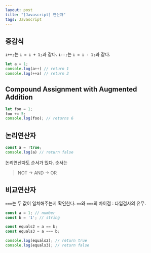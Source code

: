 ```yaml
---
layout: post
title: "[Javascript] 연산자"
tags: Javascript
---
```


## 증감식
`i++;`는 `i = i + 1;`과 같다.
`i--;`는 `i = i - 1;`과 같다.
```javascript
let a = 1;
console.log(a++) // return 1
console.log(++a) // return 3
```
## Compound Assignment with Augmented Addition
```javascript
let foo = 1;
foo += 5;
console.log(foo); // returns 6
```
## 논리연산자
```javascript
const a = !true;
console.log(a) // return false
```
논리연산자도 순서가 있다. 순서는
> NOT -> AND -> OR

## 비교연산자
`===`는 두 값이 일치해주는지 확인한다.
`==`와 `===`의 차이점 : 타입검사의 유무.
```javascript
const a = 1; // number
const b = '1'; // string

const equals2 = a == b;
const equals3 = a === b;

console.log(equals2); // return true
console.log(equals3); // return false
```
